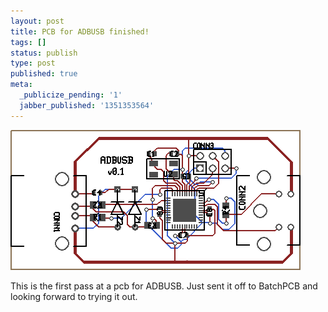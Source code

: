 ```yaml
---
layout: post
title: PCB for ADBUSB finished!
tags: []
status: publish
type: post
published: true
meta:
  _publicize_pending: '1'
  jabber_published: '1351353564'
---
```


![PCB for ADBUSB finished!](/img/board_mega32.png)

This is the first pass at a pcb for ADBUSB. Just sent it off to BatchPCB and looking forward to trying it out.

